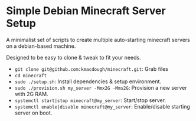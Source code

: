 # Simple Debian Minecraft Server Setup

A minimalist set of scripts to create multiple auto-starting minecraft servers on a debian-based machine.

Designed to be easy to clone & tweak to fit your needs.

* `git clone git@github.com:kmacdough/minecraft.git`: Grab files
* `cd minecraft`
* `sudo ./setup.sh`: Install dependencies & setup environment.
* `sudo ./provision.sh my_server -Mmx2G -Mms2G`: Provision a new server with 2G RAM.
* `systemctl start|stop minecraft@my_server`: Start/stop server.
* `systemctl enable|disable minecraft@my_server`: Enable/disable starting server on boot.